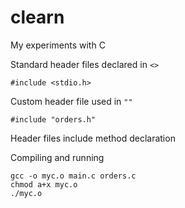 # clearn
My experiments with C

Standard header files declared in  `<>`
```
#include <stdio.h>
```

Custom header file used in `""`
```
#include "orders.h"
```

Header files include method declaration

Compiling and running

```
gcc -o myc.o main.c orders.c
chmod a+x myc.o
./myc.o 
```
